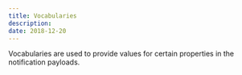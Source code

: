 ```yaml
---
title: Vocabularies
description:
date: 2018-12-20
---
```


Vocabularies are used to provide values for certain properties in the notification payloads.